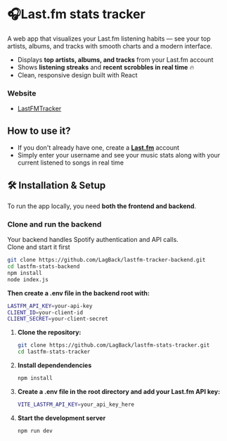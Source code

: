 # 🎧Last.fm stats tracker

A web app that visualizes your Last.fm listening habits — see your top artists, albums, and tracks with smooth charts and a modern interface.

- Displays **top artists, albums, and tracks** from your Last.fm account 
- Shows **listening streaks** and **recent scrobbles in real time** 🔥
- Clean, responsive design built with React

### Website

- [LastFMTracker](https://lastfmtracker.vercel.app/)

## How to use it?

- If you don't already have one, create a <a href='https://www.last.fm'>**Last.fm**</a> account
- Simply enter your username and see your music stats along with your current listened to songs in real time

## 🛠️ Installation & Setup

To run the app locally, you need **both the frontend and backend**.

### Clone and run the backend
Your backend handles Spotify authentication and API calls.  
Clone and start it first
 ```bash
git clone https://github.com/LagBack/lastfm-tracker-backend.git
cd lastfm-stats-backend
npm install
node index.js
```
**Then create a .env file in the backend root with:**
```bash
LASTFM_API_KEY=your-api-key
CLIENT_ID=your-client-id
CLIENT_SECRET=your-client-secret
```

1. **Clone the repository:**
   ```bash
   git clone https://github.com/LagBack/lastfm-stats-tracker.git
   cd lastfm-stats-tracker

2. **Install dependendencies**
   ```bash 
   npm install

3. **Create a .env file in the root directory and add your Last.fm API key:**
   ```bash
   VITE_LASTFM_API_KEY=your_api_key_here

5. **Start the development server**
    ```bash
    npm run dev


   
